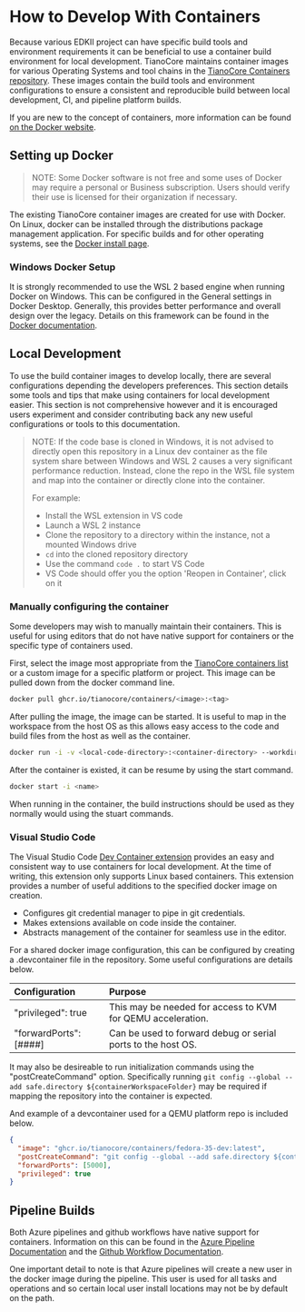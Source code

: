 # How to Develop With Containers

Because various EDKII project can have specific build tools and environment requirements
it can be beneficial to use a container build environment for local development.
TianoCore maintains container images for various Operating Systems and tool chains in the
[TianoCore Containers repository](https://github.com/tianocore/containers). These
images contain the build tools and environment configurations to ensure a consistent
and reproducible build between local development, CI, and pipeline platform builds.

If you are new to the concept of containers, more information can be found
[on the Docker website](https://www.docker.com/resources/what-container/).

## Setting up Docker

> NOTE:
> Some Docker software is not free and some uses of Docker may require a personal or
> Business subscription. Users should verify their use is licensed for their organization
> if necessary.

The existing TianoCore container images are created for use with Docker. On Linux,
docker can be installed through the distributions package management application.
For specific builds and for other operating systems, see the [Docker install page](https://docs.docker.com/engine/install/).

### Windows Docker Setup

It is strongly recommended to use the WSL 2 based engine when running Docker on
Windows. This can be configured in the General settings in Docker Desktop. Generally,
this provides better performance and overall design over the legacy. Details on
this framework can be found in the [Docker documentation](https://docs.docker.com/desktop/windows/wsl/).

## Local Development

To use the build container images to develop locally, there are several configurations
depending the developers preferences. This section details some tools and tips that
make using containers for local development easier. This section is not comprehensive
however and it is encouraged users experiment and consider contributing back any
new useful configurations or tools to this documentation.

> NOTE:
> If the code base is cloned in Windows, it is not advised to directly open
> this repository in a Linux dev container as the file system share between Windows
> and WSL 2 causes a very significant performance reduction. Instead, clone the
> repo in the WSL file system and map into the container or directly clone into
> the container.
>
> For example:
> - Install the WSL extension in VS code
> - Launch a WSL 2 instance
> - Clone the repository to a directory within the instance, not a mounted Windows drive
> - `cd` into the cloned repository directory
> - Use the command `code .` to start VS Code
> - VS Code should offer you the option 'Reopen in Container', click on it

### Manually configuring the container

Some developers may wish to manually maintain their containers. This is useful
for using editors that do not have native support for containers or the specific
type of containers used.

First, select the image most appropriate from the [TianoCore containers list](https://github.com/tianocore/containers#current-status)
or a custom image for a specific platform or project. This image can be pulled down
from the docker command line.

```bash
docker pull ghcr.io/tianocore/containers/<image>:<tag>
```

After pulling the image, the image can be started. It is useful to map in the workspace
from the host OS as this allows easy access to the code and build files from the
host as well as the container.

```bash
docker run -i -v <local-code-directory>:<container-directory> --workdir=<container directory> --name=<name> ghcr.io/tianocore/containers/<image>:<tag>
```

After the container is existed, it can be resume by using the start command.

```bash
docker start -i <name>
```

When running in the container, the build instructions should be used as they normally
would using the stuart commands.

### Visual Studio Code

The Visual Studio Code [Dev Container extension](https://code.visualstudio.com/docs/devcontainers/containers)
provides an easy and consistent way to use containers for local development. At
the time of writing, this extension only supports Linux based containers. This
extension provides a number of useful additions to the specified docker image on
creation.

- Configures git credential manager to pipe in git credentials.
- Makes extensions available on code inside the container.
- Abstracts management of the container for seamless use in the editor.

For a shared docker image configuration, this can be configured by creating a
.devcontainer file in the repository. Some useful configurations are details below.

| Configuration          | Purpose |
| :------------          | :------ |
| "privileged": true     | This may be needed for access to KVM for QEMU acceleration.  |
| "forwardPorts": [####] | Can be used to forward debug or serial ports to the host OS. |

It may also be desireable to run initialization commands using the "postCreateCommand"
option. Specifically running `git config --global --add safe.directory ${containerWorkspaceFolder}`
may be required if mapping the repository into the container is expected.

And example of a devcontainer used for a QEMU platform repo is included below.

```json
{
  "image": "ghcr.io/tianocore/containers/fedora-35-dev:latest",
  "postCreateCommand": "git config --global --add safe.directory ${containerWorkspaceFolder} && pip install --upgrade -r pip-requirements.txt",
  "forwardPorts": [5000],
  "privileged": true
}
```

## Pipeline Builds

Both Azure pipelines and github workflows have native support for containers. Information
on this can be found in the [Azure Pipeline Documentation](https://learn.microsoft.com/en-us/azure/devops/pipelines/process/container-phases?view=azure-devops)
and the [Github Workflow Documentation](https://docs.github.com/en/actions/using-workflows/workflow-syntax-for-github-actions).

One important detail to note is that Azure pipelines will create a new user in the
docker image during the pipeline. This user is used for all tasks and operations
and so certain local user install locations may not be by default on the path.
